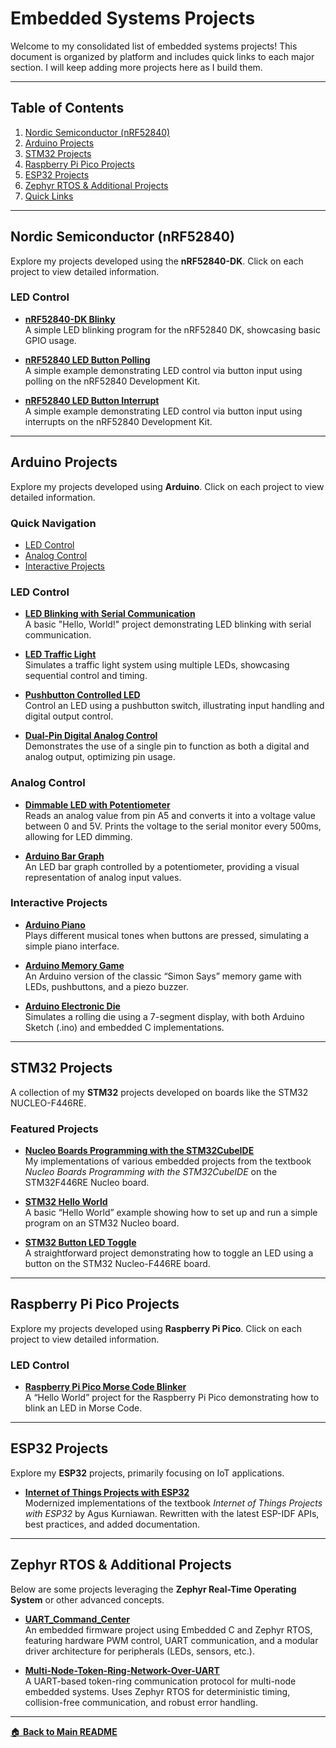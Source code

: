 # Embedded Systems Projects

Welcome to my consolidated list of embedded systems projects! This document is organized by platform and includes quick links to each major section. I will keep adding more projects here as I build them.

---

## Table of Contents

1. [Nordic Semiconductor (nRF52840)](#nordic-semiconductor-nrf52840)
2. [Arduino Projects](#arduino-projects)
3. [STM32 Projects](#stm32-projects)
4. [Raspberry Pi Pico Projects](#raspberry-pi-pico-projects)
5. [ESP32 Projects](#esp32-projects)
6. [Zephyr RTOS & Additional Projects](#zephyr-rtos--additional-projects)
7. [Quick Links](#quick-links)

---

## Nordic Semiconductor (nRF52840)

Explore my projects developed using the **nRF52840-DK**. Click on each project to view detailed information.

### LED Control

- [**nRF52840-DK Blinky**](https://github.com/Amid68/nRF52840-DK-Blinky)  
  A simple LED blinking program for the nRF52840 DK, showcasing basic GPIO usage.

- [**nRF52840 LED Button Polling**](https://github.com/Amid68/nRF52840_LED_Button_Polling)  
  A simple example demonstrating LED control via button input using polling on the nRF52840 Development Kit.

- [**nRF52840 LED Button Interrupt**](https://github.com/Amid68/nRF52840_LED_Button_Interrupt)  
  A simple example demonstrating LED control via button input using interrupts on the nRF52840 Development Kit.

---

## Arduino Projects

Explore my projects developed using **Arduino**. Click on each project to view detailed information.

### Quick Navigation
- [LED Control](#led-control)
- [Analog Control](#analog-control)
- [Interactive Projects](#interactive-projects)

### LED Control

- [**LED Blinking with Serial Communication**](https://github.com/Amid68/LED-Blinking-with-Serial-Communication)  
  A basic "Hello, World!" project demonstrating LED blinking with serial communication.

- [**LED Traffic Light**](https://github.com/Amid68/LED-Traffic-Light)  
  Simulates a traffic light system using multiple LEDs, showcasing sequential control and timing.

- [**Pushbutton Controlled LED**](https://github.com/Amid68/Pushbutton-Controlled-LED)  
  Control an LED using a pushbutton switch, illustrating input handling and digital output control.

- [**Dual-Pin Digital Analog Control**](https://github.com/Amid68/Dual-Pin-Digital-Analog-Control)  
  Demonstrates the use of a single pin to function as both a digital and analog output, optimizing pin usage.

### Analog Control

- [**Dimmable LED with Potentiometer**](https://github.com/Amid68/Dimmable-LED-with-Potentiometer)  
  Reads an analog value from pin A5 and converts it into a voltage value between 0 and 5V. Prints the voltage to the serial monitor every 500ms, allowing for LED dimming.

- [**Arduino Bar Graph**](https://github.com/Amid68/arduino-bar-graph)  
  An LED bar graph controlled by a potentiometer, providing a visual representation of analog input values.

### Interactive Projects

- [**Arduino Piano**](https://github.com/Amid68/arduino-piano)  
  Plays different musical tones when buttons are pressed, simulating a simple piano interface.

- [**Arduino Memory Game**](https://github.com/Amid68/arduino-memory-game)  
  An Arduino version of the classic “Simon Says” memory game with LEDs, pushbuttons, and a piezo buzzer.

- [**Arduino Electronic Die**](https://github.com/Amid68/arduino-electronic-die)  
  Simulates a rolling die using a 7-segment display, with both Arduino Sketch (.ino) and embedded C implementations.

---

## STM32 Projects

A collection of my **STM32** projects developed on boards like the STM32 NUCLEO-F446RE.

### Featured Projects

- [**Nucleo Boards Programming with the STM32CubeIDE**](https://github.com/Amid68/Nucleo-Boards-Programming-with-the-STM32CubeIDE)  
  My implementations of various embedded projects from the textbook *Nucleo Boards Programming with the STM32CubeIDE* on the STM32F446RE Nucleo board.
  
- [**STM32 Hello World**](https://github.com/Amid68/STM32-Hello-World)  
  A basic “Hello World” example showing how to set up and run a simple program on an STM32 Nucleo board.

- [**STM32 Button LED Toggle**](https://github.com/Amid68/STM32_Button_LED_Toggle)  
  A straightforward project demonstrating how to toggle an LED using a button on the STM32 Nucleo-F446RE board.

---

## Raspberry Pi Pico Projects

Explore my projects developed using **Raspberry Pi Pico**. Click on each project to view detailed information.

### LED Control

- [**Raspberry Pi Pico Morse Code Blinker**](https://github.com/Amid68/Raspberry-Pi-Morse-Code-Blinker)  
  A “Hello World” project for the Raspberry Pi Pico demonstrating how to blink an LED in Morse Code.

---

## ESP32 Projects

Explore my **ESP32** projects, primarily focusing on IoT applications.

- [**Internet of Things Projects with ESP32**](https://github.com/Amid68/Internet-of-Things-Projects-with-ESP32)  
  Modernized implementations of the textbook *Internet of Things Projects with ESP32* by Agus Kurniawan. Rewritten with the latest ESP-IDF APIs, best practices, and added documentation.

---

## Zephyr RTOS & Additional Projects

Below are some projects leveraging the **Zephyr Real-Time Operating System** or other advanced concepts.

- [**UART_Command_Center**](https://github.com/Amid68/UART_Command_Center)  
  An embedded firmware project using Embedded C and Zephyr RTOS, featuring hardware PWM control, UART communication, and a modular driver architecture for peripherals (LEDs, sensors, etc.).

- [**Multi-Node-Token-Ring-Network-Over-UART**](https://github.com/Amid68/Multi-Node-Token-Ring-Network-Over-UART)  
  A UART-based token-ring communication protocol for multi-node embedded systems. Uses Zephyr RTOS for deterministic timing, collision-free communication, and robust error handling.

---

[🏠 **Back to Main README**](https://github.com/Amid68/Amid68/blob/main/README.md)
